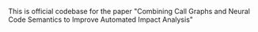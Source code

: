 This is official codebase for the paper "Combining Call Graphs and Neural Code Semantics to Improve Automated Impact Analysis"
